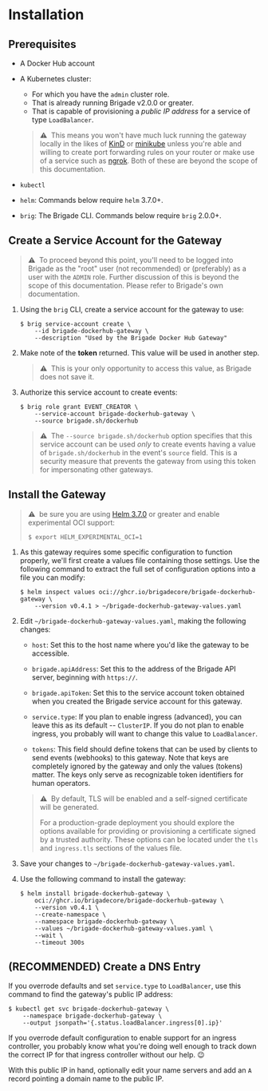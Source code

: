 # Installation

## Prerequisites

* A Docker Hub account
* A Kubernetes cluster:
    * For which you have the `admin` cluster role.
    * That is already running Brigade v2.0.0 or greater.
    * That is capable of provisioning a _public IP address_ for a service of type
    `LoadBalancer`.

    > ⚠️&nbsp;&nbsp;This means you won't have much luck running the gateway
    > locally in the likes of [KinD](https://kind.sigs.k8s.io/) or
    > [minikube](https://minikube.sigs.k8s.io/docs/) unless you're able and
    > willing to create port forwarding rules on your router or make use of a
    > service such as [ngrok](https://ngrok.com/). Both of these are beyond
    > the scope of this documentation.
* `kubectl`
* `helm`: Commands below require `helm` 3.7.0+.
* `brig`: The Brigade CLI. Commands below require `brig` 2.0.0+.

## Create a Service Account for the Gateway

> ⚠️&nbsp;&nbsp;To proceed beyond this point, you'll need to be logged into
> Brigade as the "root" user (not recommended) or (preferably) as a user with
> the `ADMIN` role. Further discussion of this is beyond the scope of this
> documentation. Please refer to Brigade's own documentation.

1. Using the `brig` CLI, create a service account for the gateway to use:

   ```shell
   $ brig service-account create \
       --id brigade-dockerhub-gateway \
       --description "Used by the Brigade Docker Hub Gateway"
   ```

1. Make note of the __token__ returned. This value will be used in another step.

   > ⚠️&nbsp;&nbsp;This is your only opportunity to access this value, as
   > Brigade does not save it.

1. Authorize this service account to create events:

   ```shell
   $ brig role grant EVENT_CREATOR \
       --service-account brigade-dockerhub-gateway \
       --source brigade.sh/dockerhub
   ```

   > ⚠️&nbsp;&nbsp;The `--source brigade.sh/dockerhub` option specifies that
   > this service account can be used _only_ to create events having a value of
   > `brigade.sh/dockerhub` in the event's `source` field. This is a security
   > measure that prevents the gateway from using this token for impersonating
   > other gateways.

## Install the Gateway

> ⚠️&nbsp;&nbsp;be sure you are using
> [Helm 3.7.0](https://github.com/helm/helm/releases/tag/v3.7.0) or greater and
> enable experimental OCI support:
>
> ```shell
> $ export HELM_EXPERIMENTAL_OCI=1
> ```

1. As this gateway requires some specific configuration to function properly,
   we'll first create a values file containing those settings. Use the following
   command to extract the full set of configuration options into a file you can
   modify:

   ```shell
   $ helm inspect values oci://ghcr.io/brigadecore/brigade-dockerhub-gateway \
       --version v0.4.1 > ~/brigade-dockerhub-gateway-values.yaml
   ```

1. Edit `~/brigade-dockerhub-gateway-values.yaml`, making the following changes:

   * `host`: Set this to the host name where you'd like the gateway to be
     accessible.

   * `brigade.apiAddress`: Set this to the address of the Brigade API server,
     beginning with `https://`.

   * `brigade.apiToken`: Set this to the service account token obtained when you
     created the Brigade service account for this gateway.

   * `service.type`: If you plan to enable ingress (advanced), you can leave
     this as its default -- `ClusterIP`. If you do not plan to enable ingress,
     you probably will want to change this value to `LoadBalancer`.

   * `tokens`: This field should define tokens that can be used by clients to
     send events (webhooks) to this gateway. Note that keys are completely
     ignored by the gateway and only the values (tokens) matter. The keys only
     serve as recognizable token identifiers for human operators.

   > ⚠️&nbsp;&nbsp;By default, TLS will be enabled and a self-signed certificate
   > will be generated.
   >
   > For a production-grade deployment you should explore the options available
   > for providing or provisioning a certificate signed by a trusted authority.
   > These options can be located under the `tls` and `ingress.tls` sections of
   > the values file.

1. Save your changes to `~/brigade-dockerhub-gateway-values.yaml`.

1. Use the following command to install the gateway:

   ```shell
   $ helm install brigade-dockerhub-gateway \
       oci://ghcr.io/brigadecore/brigade-dockerhub-gateway \
       --version v0.4.1 \
       --create-namespace \
       --namespace brigade-dockerhub-gateway \
       --values ~/brigade-dockerhub-gateway-values.yaml \
       --wait \
       --timeout 300s
   ```

## (RECOMMENDED) Create a DNS Entry

If you overrode defaults and set `service.type` to `LoadBalancer`, use this
command to find the gateway's public IP address:

```shell
$ kubectl get svc brigade-dockerhub-gateway \
    --namespace brigade-dockerhub-gateway \
    --output jsonpath='{.status.loadBalancer.ingress[0].ip}'
```

If you overrode default configuration to enable support for an ingress
controller, you probably know what you're doing well enough to track down the
correct IP for that ingress controller without our help. 😉

With this public IP in hand, optionally edit your name servers and add an `A`
record pointing a domain name to the public IP.

